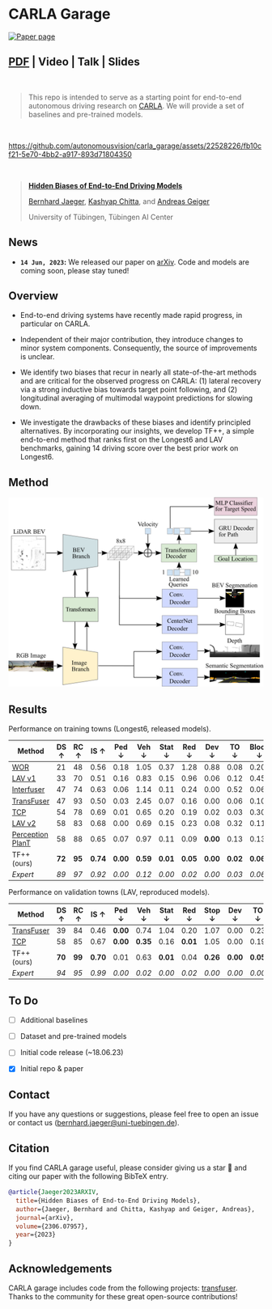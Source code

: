 # CARLA Garage

[![Paper page](https://huggingface.co/datasets/huggingface/badges/raw/main/paper-page-sm.svg)](https://huggingface.co/papers/2306.07957)

## [PDF](https://arxiv.org/pdf/2306.07957.pdf) | Video | Talk | Slides

<br/>

> This repo is intended to serve as a starting point for end-to-end autonomous driving research on [CARLA](https://github.com/carla-simulator/carla). We will provide a set of baselines and pre-trained models.

<br/>



https://github.com/autonomousvision/carla_garage/assets/22528226/fb10cf21-5e70-4bb2-a917-893d71804350



<br/>

> [**Hidden Biases of End-to-End Driving Models**](https://arxiv.org/abs/2306.07957)
>
> [Bernhard Jaeger](https://kait0.github.io/), [Kashyap Chitta](https://kashyap7x.github.io/), and [Andreas Geiger](https://www.cvlibs.net/)
> 
> University of Tübingen, Tübingen AI Center
>


## News
* **`14 Jun, 2023`:** We released our paper on [arXiv](https://arxiv.org/abs/2306.07957). Code and models are coming soon, please stay tuned!


## Overview

- End-to-end driving systems have recently made rapid progress, in particular on CARLA.

- Independent of their major contribution, they introduce changes to minor system components. Consequently, the source of improvements is unclear.

- We identify two biases that recur in nearly all state-of-the-art methods and are critical for the observed progress on CARLA: (1) lateral recovery via a strong inductive bias towards target point following, and (2) longitudinal averaging of multimodal waypoint predictions for slowing down.

- We investigate the drawbacks of these biases and identify principled alternatives. By incorporating our insights, we develop TF++, a simple end-to-end method that ranks first on the Longest6 and LAV benchmarks, gaining 14 driving score over the best prior work on Longest6.


## Method

<div align="center">
<img src="./assets/framework.png" />
</div>


## Results
Performance on training towns (Longest6, released models).

| **Method**                   | **DS ↑** | **RC ↑** | **IS ↑** | **Ped ↓** | **Veh ↓** | **Stat ↓** | **Red ↓** | **Dev ↓** | **TO ↓** | **Block ↓** |
|------------------------------|----------|----------|----------|----------|----------|-----------|----------|----------|---------|------------|
| [WOR](https://arxiv.org/abs/2105.00636)                      | 21       | 48       | 0.56     | 0.18     | 1.05     | 0.37      | 1.28     | 0.88     | 0.08    | 0.20       |
| [LAV v1](https://arxiv.org/abs/2203.11934)                   | 33       | 70       | 0.51     | 0.16     | 0.83     | 0.15      | 0.96     | 0.06     | 0.12    | 0.45       |
| [Interfuser](https://arxiv.org/abs/2207.14024)               | 47       | 74       | 0.63     | 0.06     | 1.14     | 0.11      | 0.24     | 0.00     | 0.52    | 0.06       |
| [TransFuser](https://arxiv.org/abs/2205.15997)               | 47       | 93       | 0.50     | 0.03     | 2.45     | 0.07      | 0.16     | 0.00     | 0.06    | 0.10       |
| [TCP](https://arxiv.org/abs/2206.08129)                     | 54       | 78       | 0.69     | 0.01     | 0.65     | 0.20      | 0.19     | 0.02     | 0.03    | 0.30       |
| [LAV v2](https://arxiv.org/abs/2203.11934)                   | 58       | 83       | 0.68     | 0.00     | 0.69     | 0.15      | 0.23     | 0.08     | 0.32    | 0.11       |
| [Perception PlanT](https://arxiv.org/abs/2210.14222)    | 58       | 88       | 0.65     | 0.07     | 0.97     | 0.11      | 0.09     | **0.00** | 0.13    | 0.13       |
| TF++ (ours)             | **72**   | **95**   | **0.74** | **0.00** | **0.59** | **0.01**  | **0.05** | **0.00** | **0.02**| **0.06**   |
| *Expert*                | *89*     | *97*     | *0.92*   | *0.00*   | *0.12*   | *0.00*    | *0.02*   | *0.00*   | *0.03*  | *0.06*     |

Performance on validation towns (LAV, reproduced models).

| **Method**       | **DS ↑**   | **RC ↑**   | **IS ↑**      | **Ped ↓**     | **Veh ↓**   | **Stat ↓**  | **Red ↓**   | **Stop ↓**  | **Dev ↓**   | **TO ↓**     | **Block ↓** |
|------------------|------------|------------|---------------|---------------|-------------|------------|------------|------------|-------------|-------------|-------------|
| [TransFuser](https://arxiv.org/abs/2205.15997) | 39    | 84    | 0.46  | **0.00**      | 0.74        | 1.04       | 0.20       | 1.07       | 0.00        | 0.23        | 0.21        |
| [TCP](https://arxiv.org/abs/2206.08129) | 58  | 85     | 0.67   | **0.00**      | **0.35**    | 0.16       | **0.01**    | 1.05       | 0.00        | 0.19        | 0.19        |
| TF++ (ours)      | **70** | **99** | **0.70**| 0.01          | 0.63        | **0.01**   | 0.04       | **0.26**    | **0.00**    | **0.05**    | **0.00**    |
| *Expert*         | *94*       | *95*       | *0.99*        | *0.00*        | *0.02*      | *0.00*     | *0.02*     | *0.00*     | *0.00*      | *0.00*      | *0.08*      |


## To Do
- [ ] Additional baselines
- [ ] Dataset and pre-trained models
- [ ] Initial code release (~18.06.23)
- [x] Initial repo & paper


## Contact
If you have any questions or suggestions, please feel free to open an issue or contact us (bernhard.jaeger@uni-tuebingen.de).


## Citation
If you find CARLA garage useful, please consider giving us a star &#127775; and citing our paper with the following BibTeX entry.

```BibTeX
@article{Jaeger2023ARXIV,
  title={Hidden Biases of End-to-End Driving Models},
  author={Jaeger, Bernhard and Chitta, Kashyap and Geiger, Andreas},
  journal={arXiv},
  volume={2306.07957},
  year={2023}
}
```


## Acknowledgements
CARLA garage includes code from the following projects: [transfuser](https://github.com/autonomousvision/transfuser). Thanks to the community for these great open-source contributions!
